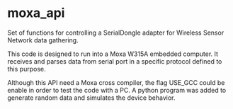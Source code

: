moxa_api
========

Set of functions for controlling a SerialDongle adapter for Wireless
Sensor Network data gathering. 

This code is designed to run into a Moxa W315A embedded computer. It
receives and parses data from serial port in a specific protocol defined 
to this purpose.

Although this API need a Moxa cross compiler, the flag USE_GCC could be
enable in order to test the code with a PC. A python program was added
to generate random data and simulates the device behavior. 

